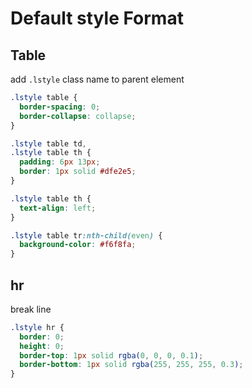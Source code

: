 # Default style Format

## Table

add `.lstyle` class name to parent element

```css
.lstyle table {
  border-spacing: 0;
  border-collapse: collapse;
}

.lstyle table td,
.lstyle table th {
  padding: 6px 13px;
  border: 1px solid #dfe2e5;
}

.lstyle table th {
  text-align: left;
}

.lstyle table tr:nth-child(even) {
  background-color: #f6f8fa;
}
```

## hr

break line

```css
.lstyle hr {
  border: 0;
  height: 0;
  border-top: 1px solid rgba(0, 0, 0, 0.1);
  border-bottom: 1px solid rgba(255, 255, 255, 0.3);
}
```
